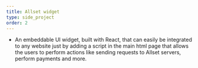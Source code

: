 ```yaml
---
title: Allset widget
type: side_project
order: 2
---
```


- An embeddable UI widget, built with React, that can easily be integrated to any website just by adding a script in the main html page that allows the users to perform actions like sending requests to Allset servers, perform payments and more.
